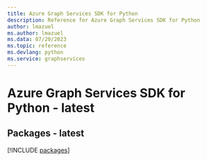 ```yaml
---
title: Azure Graph Services SDK for Python
description: Reference for Azure Graph Services SDK for Python
author: lmazuel
ms.author: lmazuel
ms.data: 07/20/2023
ms.topic: reference
ms.devlang: python
ms.service: graphservices
---
```

# Azure Graph Services SDK for Python - latest
## Packages - latest
[!INCLUDE [packages](graph-services-index.md)]